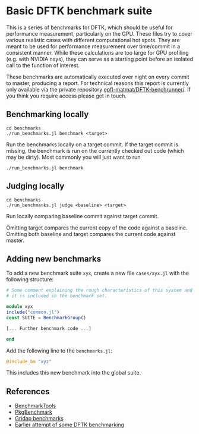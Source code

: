 # Basic DFTK benchmark suite
This is a series of benchmarks for DFTK, which should be useful for performance measurement,
particularly on the GPU. These files try to cover various realistic cases with different computational
hot spots. They are meant to be used for performance measurement over time/commit in a consistent manner.
While these calculations are too large for GPU profiling (e.g. with NVIDIA nsys), they can serve as a
starting point before an isolated call to the function of interest.

These benchmarks are automatically executed over night on every commit to master,
producing a report. For technical reasons this report is currently only available
via the private repository [epfl-matmat/DFTK-benchrunner/](https://github.com/epfl-matmat/DFTK-benchrunner/).
If you think you require access please get in touch.

## Benchmarking locally
```plain
cd benchmarks
./run_benchmarks.jl benchmark <target>
```
Run the benchmarks locally on a target commit.
If the target commit is missing, the benchmark is run on the currently checked out code
(which may be dirty). Most commonly you will just want to run
```plain
./run_benchmarks.jl benchmark
```

## Judging locally
```plain
cd benchmarks
./run_benchmarks.jl judge <baseline> <target>
```
Run locally comparing baseline commit against target commit.

Omitting target compares the current copy of the code against a baseline.
Omitting both baseline and target compares the current code against master.

## Adding new benchmarks
To add a new benchmark suite `xyx`, create a new file `cases/xyx.jl` with the following structure:

```julia
# Some comment explaining the rough characteristics of this system and why
# it is included in the benchmark set.

module xyx
include("common.jl")
const SUITE = BenchmarkGroup()

[... Further benchmark code ...]

end
```

Add the following line to the `benchmarks.jl`:
```julia
@include_bm "xyz"
```
This includes this new benchmark into the global suite.


## References
- [BenchmarkTools](https://juliaci.github.io/BenchmarkTools.jl/stable/)
- [PkgBenchmark](https://juliaci.github.io/PkgBenchmark.jl/stable)
- [Gridap benchmarks](https://github.com/gridap/Gridap.jl/blob/master/benchmark/README.md)
- [Earlier attempt of some DFTK benchmarking](https://github.com/mfherbst/DFTK_thread_timings)

